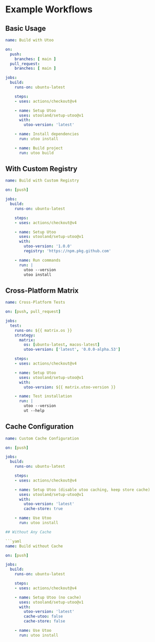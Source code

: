 # Example Workflows

## Basic Usage

```yaml
name: Build with Utoo

on:
  push:
    branches: [ main ]
  pull_request:
    branches: [ main ]

jobs:
  build:
    runs-on: ubuntu-latest

    steps:
    - uses: actions/checkout@v4

    - name: Setup Utoo
      uses: utooland/setup-utoo@v1
      with:
        utoo-version: 'latest'

    - name: Install dependencies
      run: utoo install

    - name: Build project
      run: utoo build
```

## With Custom Registry

```yaml
name: Build with Custom Registry

on: [push]

jobs:
  build:
    runs-on: ubuntu-latest

    steps:
    - uses: actions/checkout@v4

    - name: Setup Utoo
      uses: utooland/setup-utoo@v1
      with:
        utoo-version: '1.0.0'
        registry: 'https://npm.pkg.github.com'

    - name: Run commands
      run: |
        utoo --version
        utoo install
```

## Cross-Platform Matrix

```yaml
name: Cross-Platform Tests

on: [push, pull_request]

jobs:
  test:
    runs-on: ${{ matrix.os }}
    strategy:
      matrix:
        os: [ubuntu-latest, macos-latest]
        utoo-version: ['latest', '0.0.0-alpha.53']

    steps:
    - uses: actions/checkout@v4

    - name: Setup Utoo
      uses: utooland/setup-utoo@v1
      with:
        utoo-version: ${{ matrix.utoo-version }}

    - name: Test installation
      run: |
        utoo --version
        ut --help
```

## Cache Configuration

```yaml
name: Custom Cache Configuration

on: [push]

jobs:
  build:
    runs-on: ubuntu-latest

    steps:
    - uses: actions/checkout@v4

    - name: Setup Utoo (disable utoo caching, keep store cache)
      uses: utooland/setup-utoo@v1
      with:
        utoo-version: 'latest'
        cache-store: true

    - name: Use Utoo
      run: utoo install

## Without Any Cache

```yaml
name: Build without Cache

on: [push]

jobs:
  build:
    runs-on: ubuntu-latest

    steps:
    - uses: actions/checkout@v4

    - name: Setup Utoo (no cache)
      uses: utooland/setup-utoo@v1
      with:
        utoo-version: 'latest'
        cache-utoo: false
        cache-store: false

    - name: Use Utoo
      run: utoo install
```
